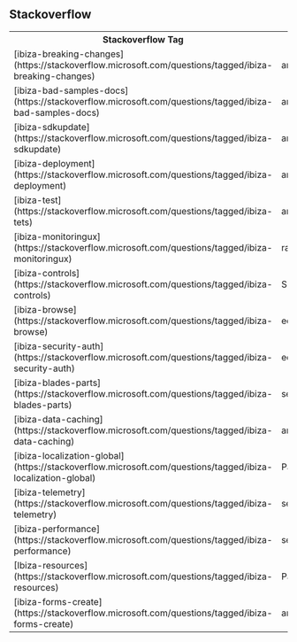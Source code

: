 
<a name="stackoverflow"></a>
## Stackoverflow

<table>
    <tr>
        <th>Stackoverflow Tag</th>
        <th>Owner</th>
    </tr>
<tr>
    <td> [ibiza-breaking-changes](https://stackoverflow.microsoft.com/questions/tagged/ibiza-breaking-changes) </td>
    <td> amitmod </td>
</tr>
<tr>
    <td> [ibiza-bad-samples-docs](https://stackoverflow.microsoft.com/questions/tagged/ibiza-bad-samples-docs) </td>
    <td> amitmod </td>
</tr>
<tr>
    <td> [ibiza-sdkupdate](https://stackoverflow.microsoft.com/questions/tagged/ibiza-sdkupdate) </td>
    <td> amitmod </td>
</tr>
<tr>
    <td> [ibiza-deployment](https://stackoverflow.microsoft.com/questions/tagged/ibiza-deployment) </td>
    <td> amitmod </td>
</tr>
<tr>
    <td> [ibiza-test](https://stackoverflow.microsoft.com/questions/tagged/ibiza-tets) </td>
    <td> amitmod </td>
</tr>
<tr>
    <td> [ibiza-monitoringux](https://stackoverflow.microsoft.com/questions/tagged/ibiza-monitoringux) </td>
    <td> rajram </td>
</tr>
<tr>
    <td> [ibiza-controls](https://stackoverflow.microsoft.com/questions/tagged/ibiza-controls) </td>
    <td> Shresh </td>
</tr>
<tr>
    <td> [ibiza-browse](https://stackoverflow.microsoft.com/questions/tagged/ibiza-browse) </td>
    <td> edpark </td>
 </tr>
 <tr>   
    <td> [ibiza-security-auth](https://stackoverflow.microsoft.com/questions/tagged/ibiza-security-auth) </td>
    <td> edpark </td>
</tr>
<tr>
    <td> [ibiza-blades-parts](https://stackoverflow.microsoft.com/questions/tagged/ibiza-blades-parts) </td>
    <td> sewatson </td>
</tr>
<tr>
    <td> [ibiza-data-caching](https://stackoverflow.microsoft.com/questions/tagged/ibiza-data-caching) </td>
    <td> amitmod </td>
</tr>
<tr>
    <td> [ibiza-localization-global](https://stackoverflow.microsoft.com/questions/tagged/ibiza-localization-global) </td>
    <td> Paparsad </td>
</tr>
<tr>   
    <td> [ibiza-telemetry](https://stackoverflow.microsoft.com/questions/tagged/ibiza-telemetry) </td>
    <td> sewatson </td>
</tr>
<tr>
    <td> [ibiza-performance](https://stackoverflow.microsoft.com/questions/tagged/ibiza-performance) </td>
    <td> sewatson </td>
</tr>
<tr>
    <td> [Ibiza-resources](https://stackoverflow.microsoft.com/questions/tagged/ibiza-resources) </td>
    <td> Paparsad </td>
</tr>
<tr>
    <td> [ibiza-forms-create](https://stackoverflow.microsoft.com/questions/tagged/ibiza-forms-create) </td>
    <td> amitmod;Paparsad;Shresh </td>
</tr>

